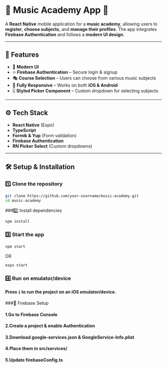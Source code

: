 # 🎵 Music Academy App 🎵  

A **React Native** mobile application for a **music academy**, allowing users to **register**, **choose subjects**, and **manage their profiles**. The app integrates **Firebase Authentication** and follows a **modern UI design**.

---

## 🚀 Features  

- 🎨 **Modern UI** 
- 🔥 **Firebase Authentication** – Secure login & signup  
- 🎭 **Course Selection** – Users can choose from various music subjects  
- 📱 **Fully Responsive** – Works on both **iOS & Android**  
- 🎚️ **Styled Picker Component** – Custom dropdown for selecting subjects  

---

## ⚙️ Tech Stack  

- **React Native** (Expo)  
- **TypeScript**  
- **Formik & Yup** (Form validation)  
- **Firebase Authentication**  
- **RN Picker Select** (Custom dropdowns)  


---

## 🛠 Setup & Installation  

### 1️⃣ Clone the repository  

```sh
git clone https://github.com/your-username/music-academy.git  
cd music-academy
```

###2️⃣ Install dependencies
```sh
npm install
```

### 3️⃣ Start the app
```sh
npm start
```
OR
```sh
expo start
```

### 4️⃣ Run on emulator/device

#### Press `i` to run the project on an iOS emulator/device.

###🔑 Firebase Setup

#### 1.Go to Firebase Console
#### 2.Create a project & enable Authentication
#### 3.Download google-services.json & GoogleService-Info.plist
#### 4.Place them in src/services/
#### 5.Update firebaseConfig.ts
